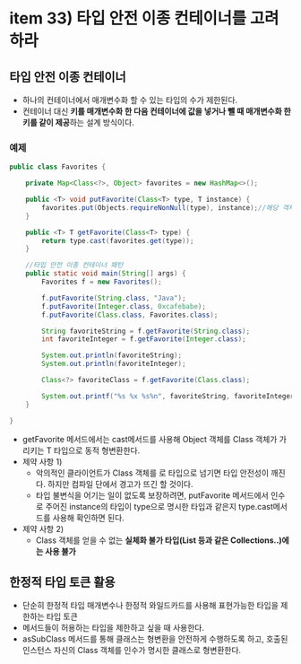 # item 33) 타입 안전 이종 컨테이너를 고려하라

## 타입 안전 이종 컨테이너

* 하나의 컨테이너에서 매개변수화 할 수 있는 타입의 수가 제한된다.
* 컨테이너 대신 **키를 매개변수화 한 다음 컨테이너에 값을 넣거나 뺄 때 매개변수화 한 키를 같이 제공**하는 설계 방식이다.

### **예제**

```java
public class Favorites {

    private Map<Class<?>, Object> favorites = new HashMap<>();

    public <T> void putFavorite(Class<T> type, T instance) {
        favorites.put(Objects.requireNonNull(type), instance);//해당 객체가 Null이면, NullPointerException 발생
    }

    public <T> T getFavorite(Class<T> type) {
        return type.cast(favorites.get(type));
    }

    //타입 안전 이종 컨테이너 패턴
    public static void main(String[] args) {
        Favorites f = new Favorites();

        f.putFavorite(String.class, "Java");
        f.putFavorite(Integer.class, 0xcafebabe);
        f.putFavorite(Class.class, Favorites.class);

        String favoriteString = f.getFavorite(String.class);
        int favoriteInteger = f.getFavorite(Integer.class);

        System.out.println(favoriteString);
        System.out.println(favoriteInteger);

        Class<?> favoriteClass = f.getFavorite(Class.class);

        System.out.printf("%s %x %s%n", favoriteString, favoriteInteger, favoriteClass.getName());
    }

}
```

* getFavorite 메서드에서는 cast메서드를 사용해 Object 객체를 Class 객체가 가리키는 T 타입으로 동적 형변환한다.
* 제약 사항 1)
  * 악의적인 클라이언트가 Class 객체를 로 타입으로 넘기면 타입 안전성이 깨진다. 하지만 컴파일 단에서 경고가 뜨긴 할 것이다.
  * 타입 불변식을 어기는 일이 없도록 보장하려면, putFavorite 메서드에서 인수로 주어진 instance의 타입이 type으로 명시한 타입과 같은지 type.cast메서드를 사용해 확인하면 된다.
* 제약 사항 2)
  * Class 객체를 얻을 수 없는 **실체화 불가 타입(List 등과 같은 Collections..)에는 사용 불가**

## 한정적 타입 토큰 활용

* 단순히 한정적 타입 매개변수나 한정적 와일드카드를 사용해 표현가능한 타입을 제한하는 타입 토큰
* 메서드들이 허용하는 타입을 제한하고 싶을 때 사용한다.
* asSubClass 메서드를 통해 클래스는 형변환을 안전하게 수행하도록 하고, 호출된 인스턴스 자신의 Class 객체를 인수가 명시한 클래스로 형변환한다.

